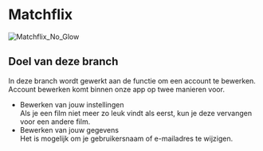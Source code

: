 # Matchflix
![Matchflix_No_Glow](https://user-images.githubusercontent.com/60609760/159242521-5cf9800b-5134-4ef1-a91f-3c493d40de34.svg)

## Doel van deze branch
In deze branch wordt gewerkt aan de functie om een account te bewerken. Account bewerken komt binnen onze app op twee manieren voor.
* Bewerken van jouw instellingen <br>
Als je een film niet meer zo leuk vindt als eerst, kun je deze vervangen voor een andere film. 
* Bewerken van jouw gegevens <br>
Het is mogelijk om je gebruikersnaam of e-mailadres te wijzigen.